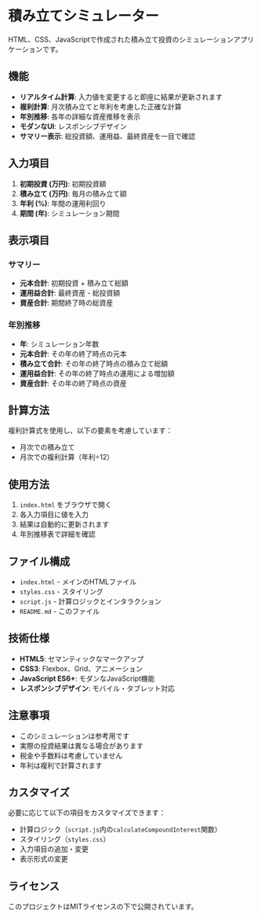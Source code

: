 # 積み立てシミュレーター

HTML、CSS、JavaScriptで作成された積み立て投資のシミュレーションアプリケーションです。

## 機能

- **リアルタイム計算**: 入力値を変更すると即座に結果が更新されます
- **複利計算**: 月次積み立てと年利を考慮した正確な計算
- **年別推移**: 各年の詳細な資産推移を表示
- **モダンなUI**: レスポンシブデザイン
- **サマリー表示**: 総投資額、運用益、最終資産を一目で確認

## 入力項目

1. **初期投資 (万円)**: 初期投資額
2. **積み立て (万円)**: 毎月の積み立て額
3. **年利 (%)**: 年間の運用利回り
4. **期間 (年)**: シミュレーション期間

## 表示項目

### サマリー
- **元本合計**: 初期投資 + 積み立て総額
- **運用益合計**: 最終資産 - 総投資額
- **資産合計**: 期間終了時の総資産

### 年別推移
- **年**: シミュレーション年数
- **元本合計**: その年の終了時点の元本
- **積み立て合計**: その年の終了時点の積み立て総額
- **運用益合計**: その年の終了時点の運用による増加額
- **資産合計**: その年の終了時点の資産

## 計算方法

複利計算式を使用し、以下の要素を考慮しています：

- 月次での積み立て
- 月次での複利計算（年利÷12）

## 使用方法

1. `index.html` をブラウザで開く
2. 各入力項目に値を入力
3. 結果は自動的に更新されます
4. 年別推移表で詳細を確認

## ファイル構成

- `index.html` - メインのHTMLファイル
- `styles.css` - スタイリング
- `script.js` - 計算ロジックとインタラクション
- `README.md` - このファイル

## 技術仕様

- **HTML5**: セマンティックなマークアップ
- **CSS3**: Flexbox、Grid、アニメーション
- **JavaScript ES6+**: モダンなJavaScript機能
- **レスポンシブデザイン**: モバイル・タブレット対応

## 注意事項

- このシミュレーションは参考用です
- 実際の投資結果は異なる場合があります
- 税金や手数料は考慮していません
- 年利は複利で計算されます

## カスタマイズ

必要に応じて以下の項目をカスタマイズできます：

- 計算ロジック（`script.js`内の`calculateCompoundInterest`関数）
- スタイリング（`styles.css`）
- 入力項目の追加・変更
- 表示形式の変更

## ライセンス

このプロジェクトはMITライセンスの下で公開されています。
